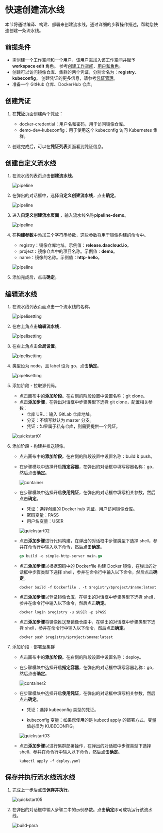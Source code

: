 # 快速创建流水线

本节将通过编译、构建、部署来创建流水线，通过详细的步骤操作描述，帮助您快速创建一条流水线。

## 前提条件

- 需创建一个工作空间和一个用户，该用户需加入该工作空间并赋予 **workspace edit** 角色。
  参考[创建工作空间](../../ghippo/user-guide/workspace/workspace.md)、[用户和角色](../../ghippo/user-guide/access-control/user.md)。
- 创建可以访问镜像仓库、集群的两个凭证，分别命名为：**registry**、**kubeconfig**。
  创建凭证的更多信息，请参考[凭证管理](../user-guide/pipeline/credential.md)。
- 准备一个 GitHub 仓库、DockerHub 仓库。

## 创建凭证

1. 在**凭证**页面创建两个凭证：

    - docker-credential：用户名和密码，用于访问镜像仓库。
    - demo-dev-kubeconfig：用于使用这个 kubeconfig 访问 Kubernetes 集群。

2. 创建完成后，可以在**凭证列表**页面看到凭证信息。

## 创建自定义流水线

1. 在流水线列表页点击**创建流水线**。

    ![pipeline](https://docs.daocloud.io/daocloud-docs-images/docs/amamba/images/pipelin01.png)

2. 在弹出的对话框中，选择**自定义创建流水线**，点击**确定**。

    ![pipeline](https://docs.daocloud.io/daocloud-docs-images/docs/amamba/images/pipelin02.png)

3. 进入**自定义创建流水页面** ，输入流水线名称**pipeline-demo**。

    ![pipeline](https://docs.daocloud.io/daocloud-docs-images/docs/amamba/images/pipelin03.png)

4. 在**构建参数**中添加三个字符串参数，这些参数将用于镜像构建的命令中。

    - registry：镜像仓库地址。示例值：**release.daocloud.io**。
    - project：镜像仓库中的项目名称。示例值：**demo**。
    - name：镜像的名称。示例值：**http-hello**。

    ![pipeline](https://docs.daocloud.io/daocloud-docs-images/docs/amamba/images/pipelin04.png)

5. 添加完成后，点击**确定**。

## 编辑流水线

1. 在流水线列表页面点击一个流水线的名称。

    ![pipelisetting](https://docs.daocloud.io/daocloud-docs-images/docs/amamba/images/editpipe01.png)

2. 在右上角点击**编辑流水线**，

    ![pipelisetting](https://docs.daocloud.io/daocloud-docs-images/docs/amamba/images/editpipe02.png)

3. 在右上角点击**全局设置**。

    ![pipelisetting](https://docs.daocloud.io/daocloud-docs-images/docs/amamba/images/editpipe03.png)

4. 类型设为 node，且 label 设为 go，点击**确定**。

    ![pipelisetting](https://docs.daocloud.io/daocloud-docs-images/docs/amamba/images/editpipe04.png)

5. 添加阶段 - 拉取源代码。

    - 点击画布中的**添加阶段**。在右侧的阶段设置中设置名称：git clone。
    - 点击**添加步骤**，在弹出对话框中步骤类型下选择 git clone，配置相关参数：
        - 仓库 URL：输入 GitLab 仓库地址。
        - 分支：不填写默认为 master 分支。
        - 凭证：如果属于私有仓库，则需要提供一个凭证。

    ![quickstart01](https://docs.daocloud.io/daocloud-docs-images/docs/amamba/images/quickstart01.png)

6. 添加阶段 - 构建并推送镜像。

    - 点击画布中的**添加阶段**。在右侧的阶段设置中设置名称：build & push。

    - 在步骤模块中选择开启**指定容器**，在弹出的对话框中填写容器名称：go，然后点击**确定**。

        ![container](https://docs.daocloud.io/daocloud-docs-images/docs/amamba/images/container.png)

    - 在步骤模块中选择开启**使用凭证**，在弹出的对话框中填写相关参数，然后点击**确定**。

        - 凭证：选择创建的 Docker hub 凭证，用户访问镜像仓库。
        - 密码变量：PASS
        - 用户名变量：USER

        ![quickstart02](https://docs.daocloud.io/daocloud-docs-images/docs/amamba/images/quickstart02.png)

    - 点击**添加步骤**进行代码构建，在弹出的对话框中步骤类型下选择 shell，参并在命令行中输入以下命令，然后点击**确定**。

        ```go
        go build -o simple-http-server main.go
        ```

    - 点击**添加步骤**以根据源码中的 Dockerfile 构建 Docker 镜像，在弹出的对话框中步骤类型下选择 shell，参并在命令行中输入以下命令，然后点击**确定**。

        ```docker
        docker build -f Dockerfile . -t $registry/$project/$name:latest
        ```

    - 点击**添加步骤**以登录镜像仓库，在弹出的对话框中步骤类型下选择 shell，参并在命令行中输入以下命令，然后点击**确定**。

        ```docker
        docker login $registry -u $USER -p $PASS
        ```

    - 点击**添加步骤**将镜像推送至镜像仓库中，在弹出的对话框中步骤类型下选择 shell，参并在命令行中输入以下命令，然后点击**确定**。

        ```docker
        docker push $registry/$project/$name:latest
        ```

7. 添加阶段 - 部署至集群

    - 点击画布中的**添加阶段**。在右侧的阶段设置中设置名称：deploy。

    - 在步骤模块中选择开启**指定容器**，在弹出的对话框中填写容器名称：go，然后点击**确定**。

        ![container2](https://docs.daocloud.io/daocloud-docs-images/docs/amamba/images/container2.png)

    - 在步骤模块中选择开启**使用凭证**，在弹出的对话框中填写相关参数，然后点击**确定**。

        - 凭证：选择 kubeconfig 类型的凭证。

        - kubeconfig 变量：如果您使用的是 kubectl apply 的部署方式，变量值必须为 KUBECONFIG。

        ![quickstart03](https://docs.daocloud.io/daocloud-docs-images/docs/amamba/images/quickstart03.png)

    - 点击**添加步骤**以进行集群部署操作，在弹出的对话框中步骤类型下选择 shell，参并在命令行中输入以下命令，然后点击**确定**。

        ```shell
        kubectl apply -f deploy.yaml
        ```

## 保存并执行流水线流水线

1. 完成上一步后点击**保存并执行**。

    ![quickstart05](https://docs.daocloud.io/daocloud-docs-images/docs/amamba/images/quickstart05.png)

2. 在弹出的对话框中输入步骤二中的示例参数。点击**确定**即可成功运行该流水线。

    ![build-para](https://docs.daocloud.io/daocloud-docs-images/docs/amamba/images/build-para.png)
